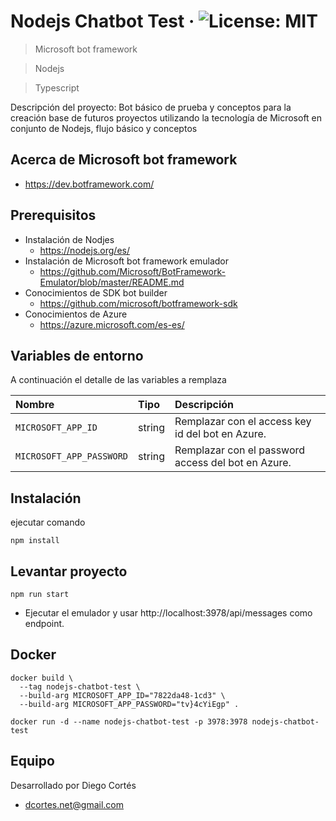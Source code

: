 # Nodejs Chatbot Test &middot; ![License: MIT](https://img.shields.io/badge/License-MIT-yellow.svg)

> Microsoft bot framework

> Nodejs

> Typescript

Descripción del proyecto: Bot básico de prueba y conceptos para la creación base de futuros proyectos utilizando la tecnología de Microsoft en conjunto de Nodejs, flujo básico y conceptos

## Acerca de Microsoft bot framework

* https://dev.botframework.com/

## Prerequisitos

* Instalación de Nodjes
  * https://nodejs.org/es/
* Instalación de Microsoft bot framework emulador
  * https://github.com/Microsoft/BotFramework-Emulator/blob/master/README.md
* Conocimientos de SDK bot builder
  * https://github.com/microsoft/botframework-sdk
* Conocimientos de Azure
  * https://azure.microsoft.com/es-es/

## Variables de entorno

A continuación el detalle de las variables a remplaza

| Nombre | Tipo | Descripción |
|:--------|:--------|:--------|
|`MICROSOFT_APP_ID` | string | Remplazar con el access key id del bot en Azure. |
|`MICROSOFT_APP_PASSWORD` | string | Remplazar con el password access del bot en Azure. |

## Instalación

ejecutar comando

```
npm install
```

## Levantar proyecto

```
npm run start
```

* Ejecutar el emulador y usar http://localhost:3978/api/messages como endpoint.

## Docker

```
docker build \
  --tag nodejs-chatbot-test \
  --build-arg MICROSOFT_APP_ID="7822da48-1cd3" \
  --build-arg MICROSOFT_APP_PASSWORD="tv}4cYiEgp" .
```

```
docker run -d --name nodejs-chatbot-test -p 3978:3978 nodejs-chatbot-test
```

## Equipo

Desarrollado por Diego Cortés

* dcortes.net@gmail.com

